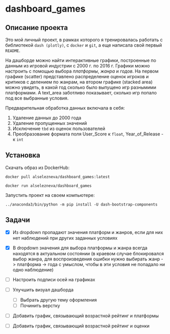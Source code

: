 # dashboard_games



## Описание проекта 

Это мой личный проект, в рамках которого я тренировалась работать с библиотекой `dash (plotly)`, с `docker` и `git`, 
а еще написала свой первый `README`. 

На дашборде можно найти интерактивные графики, построенные по данным из игровой индустрии с 2000 г. по 2016 г. 
Графики можно настроить с помощью выбора _платформы_, _жанра_ и _годов_. 
На первом графике (scatter) представлено распределение оценок игроков и критиков с делением по жанрам, 
на втором графике (stacked area) можно увидеть, в какой год сколько было выпущено игр разнымими платформами. 
А text_area заботливо показывает, сколько игр попало под все выбранные условия. 


Предварительная обработка данных включала в себя: 
1) Удаление данных до 2000 года 
2) Удаление пропущенных значений 
3) Исключение `tbd` из оценок пользователей
4) Преобразование формата поля User_Score к `float`, Year_of_Release - к `int` 


## Установка

Скачать образ из DockerHub: 

`docker pull alselezneva/dashboard_games:latest`

`docker run alselezneva/dashboard_games`

Запустить проект на своем компьютере: 

`../anaconda3/bin/python -m pip install -U dash-bootstrap-components`


## Задачи 

- [X] Из dropdown пропадают значения платформ и жанров, если для них нет наблюдений при других заданных условиях 
- [X] В dropdown значения для выбора платформы и жанра всегда находятся в актуальном состоянии (в краевом случае блокировался выбор жанра, 
для воспроизведения ошибки нужно выбирать жанр -> платформа -> года с умыслом, чтобы в эти условия не попадало ни одно наблюдение)  
- [ ] Настроить подписи осей на графиках 
- [ ] Улучшить визуал дашборда
    - [ ] Выбрать другую тему оформления
    - [ ] Починить верстку 
- [ ] Добавить график, связывающий возрастной рейтинг и платформы 
- [ ] Добавить график, связывающий возрастной рейтинг и оценки 

